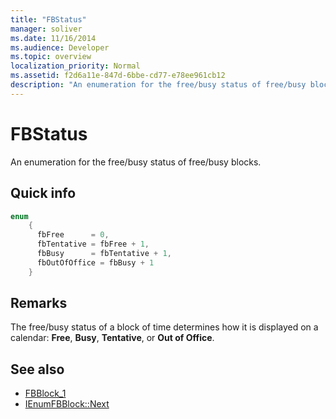 ```yaml
---
title: "FBStatus"
manager: soliver
ms.date: 11/16/2014
ms.audience: Developer
ms.topic: overview
localization_priority: Normal
ms.assetid: f2d6a11e-847d-6bbe-cd77-e78ee961cb12
description: "An enumeration for the free/busy status of free/busy blocks."
---
```


# FBStatus

An enumeration for the free/busy status of free/busy blocks.
  
## Quick info

```cpp
enum  
    { 
      fbFree      = 0, 
      fbTentative = fbFree + 1, 
      fbBusy      = fbTentative + 1, 
      fbOutOfOffice = fbBusy + 1 
    }

```

## Remarks

The free/busy status of a block of time determines how it is displayed on a calendar: **Free**, **Busy**, **Tentative**, or **Out of Office**. 
  
## See also

- [FBBlock_1](fbblock_1.md)
- [IEnumFBBlock::Next](ienumfbblock-next.md)

